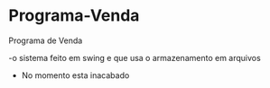 # Programa-Venda
Programa de Venda

-o sistema feito em swing e que usa o armazenamento em arquivos

- No momento esta inacabado
